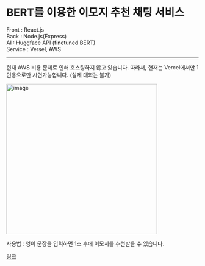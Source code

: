 # BERT를 이용한 이모지 추천 채팅 서비스

Front : React.js   
Back : Node.js(Express)   
AI : Huggface API (finetuned BERT)   
Service : Versel, AWS   

---

현재 AWS 비용 문제로 인해 호스팅하지 않고 있습니다.
따라서, 현재는 Vercel에서만 1인용으로만 시연가능합니다. (실제 대화는 불가)

<img width="395" alt="image" src="https://github.com/forwarder1121/Emoji_recommend_chat/assets/66872094/7093e30b-95c7-4175-b77d-f68599093611">


사용법 : 영어 문장을 입력하면 1초 후에 이모지를 추천받을 수 있습니다.

[링크](https://sentimentanalysis-forwarder1121s-projects.vercel.app/)
